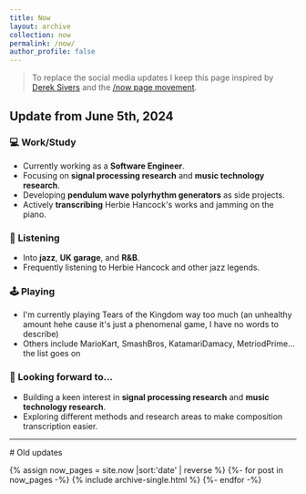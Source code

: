 ```yaml
---
title: Now
layout: archive
collection: now
permalink: /now/
author_profile: false
---
```


> To replace the social media updates I keep this page inspired by [Derek Sivers](http://sivers.org/) and the [/now page movement](https://nownownow.com/about).

## Update from June 5th, 2024

### 💻 Work/Study

- Currently working as a **Software Engineer**.
- Focusing on **signal processing research** and **music technology research**.
- Developing **pendulum wave polyrhythm generators** as side projects.
- Actively **transcribing** Herbie Hancock's works and jamming on the piano.

### 🎵 Listening

- Into **jazz**, **UK garage**, and **R&B**.
- Frequently listening to Herbie Hancock and other jazz legends.


### 🕹️ Playing

- I'm currently playing Tears of the Kingdom way too much (an unhealthy amount hehe cause it's just a phenomenal game, I have no words to describe)
- Others include MarioKart, SmashBros, KatamariDamacy, MetriodPrime... the list goes on 

### 🔭 Looking forward to...

- Building a keen interest in **signal processing research** and **music technology research**.
- Exploring different methods and research areas to make composition transcription easier.

<hr>
# Old updates

{% assign now_pages = site.now |sort:'date' | reverse %}
{%- for post in now_pages -%}
{% include archive-single.html %}
{%- endfor -%}

